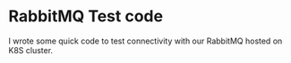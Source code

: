 
# RabbitMQ Test code

I wrote some quick code to test connectivity with our RabbitMQ hosted on K8S cluster.
